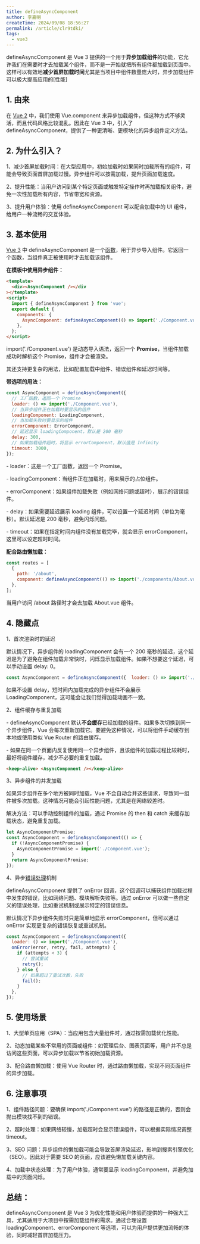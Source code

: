 ```yaml
---
title: defineAsyncComponent
author: 李嘉明
createTime: 2024/09/08 18:56:27
permalink: /article/clr9tdki/
tags:
  - vue3
---
```


defineAsyncComponent 是 Vue 3 提供的一个用于**异步加载组件**的功能，它允许我们在需要时才去加载某个组件，而不是一开始就把所有组件都加载到页面中。这样可以有效地**减少首屏加载时间**尤其是当项目中组件数量庞大时，异步加载组件可以极大提高应用的[性能]

## 1\. 由来

在 [Vue 2](https://so.csdn.net/so/search?q=Vue%202&spm=1001.2101.3001.7020) 中，我们使用 Vue.component 来异步加载组件，但这种方式不够灵活，而且代码风格比较混乱。因此在 Vue 3 中，引入了 defineAsyncComponent，提供了一种更清晰、更模块化的异步组件定义方法。

## 2. 为什么引入？

1、减少首屏加载时间：在大型应用中，初始加载时如果同时加载所有的组件，可能会导致页面首屏加载过慢。异步组件可以按需加载，提升页面加载速度。

2、提升性能：当用户访问到某个特定页面或触发特定操作时再加载相关组件，避免一次性加载所有内容，节省带宽和资源。

3、提升用户体验：使用 defineAsyncComponent 可以配合加载中的 UI 组件，给用户一种流畅的交互体验。

## 3\. 基本使用

[Vue 3](https://so.csdn.net/so/search?q=Vue%203&spm=1001.2101.3001.7020) 中 defineAsyncComponent 是一个[函数](https://marketing.csdn.net/p/3127db09a98e0723b83b2914d9256174?pId=2782&utm_source=glcblog&spm=1001.2101.3001.7020)，用于异步导入组件。它返回一个函数，当组件真正被使用时才去加载该组件。

**在模板中使用异步组件：**

```html
<template>
  <div><AsyncComponent /></div
></template>
<script>
  import { defineAsyncComponent } from 'vue';
  export default {
    components: {
      AsyncComponent: defineAsyncComponent(() => import('./Component.vue')),
    },
  };
</script>
```

import('./Component.vue') 是动态导入语法，返回一个 **Promise**，当组件加载成功时解析这个 Promise，组件才会被渲染。

其还支持更复杂的用法，比如配置加载中组件、错误组件和延迟时间等。

**带选项的用法：**

```javascript
const AsyncComponent = defineAsyncComponent({
  // 工厂函数，返回一个 Promise
  loader: () => import('./Component.vue'),
  // 当异步组件正在加载时要显示的组件
  loadingComponent: LoadingComponent,
  // 当加载失败时要显示的组件
  errorComponent: ErrorComponent,
  // 延迟显示 loadingComponent，默认是 200 毫秒
  delay: 300,
  // 如果加载组件超时，将显示 errorComponent，默认值是 Infinity
  timeout: 3000,
});
```

\- loader：这是一个工厂函数，返回一个 Promise。

\- loadingComponent：当组件正在加载时，用来展示的占位组件。

\- errorComponent：如果组件加载失败（例如网络问题或超时），展示的错误组件。

\- delay：如果需要延迟展示 loading 组件，可以设置一个延迟时间（单位为毫秒）。默认延迟是 200 毫秒，避免闪烁问题。

\- timeout：如果在指定时间内组件没有加载完毕，就会显示 errorComponent，这里可以设定超时时间。

**配合路由懒加载：**

```javascript
const routes = [
  {
    path: '/about',
    component: defineAsyncComponent(() => import('./components/About.vue')),
  },
];
```

当用户访问 /about 路径时才会去加载 About.vue 组件。

## 4\. 隐藏点

1、首次渲染时的延迟

默认情况下，异步组件的 loadingComponent 会有一个 200 毫秒的延迟，这个延迟是为了避免在组件加载非常快时，闪烁显示加载组件。如果不想要这个延迟，可以手动设置 delay: 0。

```javascript
const AsyncComponent = defineAsyncComponent({  loader: () => import('./Component.vue'),  loadingComponent: LoadingComponent,  delay: 0, // 取消默认延迟});
```

如果不设置 delay，短时间内加载完成的异步组件不会展示 LoadingComponent，这可能会让我们觉得加载动画不一致。

2、组件缓存与重复加载

\- defineAsyncComponent 默认**不会缓存**已经加载的组件。如果多次切换到同一个异步组件，Vue 会每次重新加载它。要避免这种情况，可以将组件手动缓存到本地或使用类似 Vue Router 的路由缓存。

\- 如果在同一个页面内反复使用同一个异步组件，且该组件的加载过程比较耗时，最好将组件缓存，减少不必要的重复加载。

```html
<keep-alive> <AsyncComponent /></keep-alive>
```

3、异步组件的并发加载

如果异步组件在多个地方被同时加载，Vue 不会自动合并这些请求，导致同一组件被多次加载。这种情况可能会引起性能问题，尤其是在网络较差时。

解决方法：可以手动控制组件的加载，通过 Promise 的 then 和 catch 来缓存加载状态，避免重复加载。

```javascript
let AsyncComponentPromise;
const AsyncComponent = defineAsyncComponent(() => {
  if (!AsyncComponentPromise) {
    AsyncComponentPromise = import('./Component.vue');
  }
  return AsyncComponentPromise;
});
```

4、异步[错误处理](https://marketing.csdn.net/p/3127db09a98e0723b83b2914d9256174?pId=2782&utm_source=glcblog&spm=1001.2101.3001.7020)机制

defineAsyncComponent 提供了 onError 回调，这个回调可以捕获组件加载过程中发生的错误，比如网络问题、模块解析失败等。通过 onError 可以做一些自定义的错误处理，比如重试机制或展示特定的错误信息。

默认情况下异步组件失败时只是简单地显示 errorComponent，但可以通过 onError 实现更复杂的错误恢复或重试机制。

```javascript
const AsyncComponent = defineAsyncComponent({
  loader: () => import('./Component.vue'),
  onError(error, retry, fail, attempts) {
    if (attempts < 3) {
      // 尝试重试
      retry();
    } else {
      // 如果超过了重试次数，失败
      fail();
    }
  },
});
```

## 5\. 使用场景

1、大型单页应用（SPA）：当应用包含大量组件时，通过按需加载优化性能。

2、动态加载某些不常用的页面或组件：如管理后台、图表页面等，用户并不总是访问这些页面，可以异步加载以节省初始加载资源。

3、配合路由懒加载：使用 Vue Router 时，通过路由懒加载，实现不同页面组件的异步加载。

## 6\. 注意事项

1、组件路径问题：要确保 import('./Component.vue') 的路径是正确的，否则会抛出模块找不到的错误。

2、超时处理：如果网络较慢，加载超时会显示错误组件，可以根据实际情况调整 timeout。

3、SEO 问题：异步组件的懒加载可能会导致首屏渲染延迟，影响到搜索引擎优化（SEO）。因此对于需要 SEO 的页面，应该避免懒加载关键内容。

4、加载中状态处理：为了用户体验，通常要显示 loadingComponent，并避免加载中的页面闪烁。


## 总结：

defineAsyncComponent 是 Vue 3 为优化性能和用户体验而提供的一种强大工具，尤其适用于大项目中按需加载组件的需求。通过合理设置 loadingComponent、errorComponent 等选项，可以为用户提供更加流畅的体验，同时减轻首屏加载压力。
